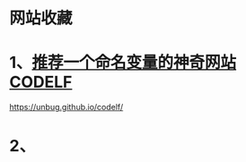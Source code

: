 # 网站收藏

#  1、[推荐一个命名变量的神奇网站 CODELF](https://blog.csdn.net/fungleo/article/details/78085318 )

 https://unbug.github.io/codelf/ 

# 2、


